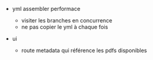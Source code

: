 - yml assembler performace

  - visiter les branches en concurrence
  - ne pas copier le yml à chaque fois

- ui
  - route metadata qui référence les pdfs disponibles
